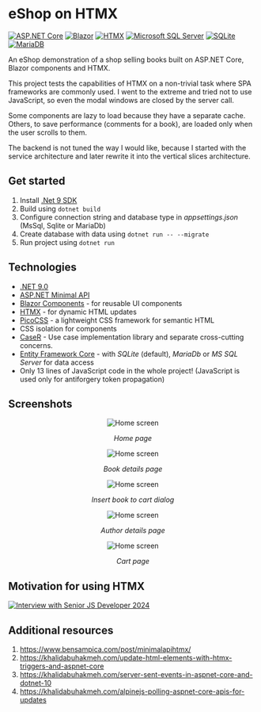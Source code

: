 # eShop on HTMX
[![ASP.NET Core](https://img.shields.io/badge/ASP.NET%20Core-5C2992.svg?logo=dotnet&logoColor=white)](#)
[![Blazor](https://img.shields.io/badge/Blazor-512BD4?logo=blazor&logoColor=fff)](#)
[![HTMX](https://img.shields.io/badge/HTMX-36C?logo=htmx&logoColor=fff)](#)
[![Microsoft SQL Server](https://custom-icon-badges.demolab.com/badge/Microsoft%20SQL%20Server-CC2927?logo=mssqlserver-white&logoColor=white)](#)
[![SQLite](https://img.shields.io/badge/SQLite-%2307405e.svg?logo=sqlite&logoColor=white)](#)
[![MariaDB](https://img.shields.io/badge/MariaDB-%2307405e.svg?logo=mariadb&logoColor=white)](#)

An eShop demonstration of a shop selling books built on ASP.NET Core, Blazor components and HTMX.

This project tests the capabilities of HTMX on a non-trivial task where SPA frameworks are commonly used.
I went to the extreme and tried not to use JavaScript, so even the modal windows are closed by the server call.

Some components are lazy to load because they have a separate cache. Others, to save performance (comments for a book), are loaded only when the user scrolls to them.

The backend is not tuned the way I would like, because I started with the service architecture and later rewrite it into the vertical slices architecture.

## Get started
1. Install [.Net 9 SDK](https://dotnet.microsoft.com/en-us/download/dotnet/9.0)
1. Build using `dotnet build`
1. Configure connection string and database type in _appsettings.json_ (MsSql, Sqlite or MariaDb)
1. Create database with data using `dotnet run -- --migrate`
1. Run project using `dotnet run`

## Technologies
- [.NET 9.0](https://dotnet.microsoft.com/en-us/download/dotnet/9.0)
- [ASP.NET Minimal API](https://learn.microsoft.com/en-us/aspnet/core/fundamentals/minimal-apis?view=aspnetcore-9.0)
- [Blazor Components](https://learn.microsoft.com/en-us/aspnet/core/blazor/?view=aspnetcore-9.0) - for reusable UI components
- [HTMX](https://htmx.org/) - for dynamic HTML updates
- [PicoCSS](https://picocss.com/) - a lightweight CSS framework for semantic HTML
- CSS isolation for components
- [CaseR](https://github.com/harrison314/CaseR) - Use case implementation library and separate cross-cutting concerns.
- [Entity Framework Core](https://learn.microsoft.com/en-us/ef/core/) - with _SQLite_ (default), _MariaDb_ or _MS SQL Server_ for data access
- Only 13 lines of JavaScript code in the whole project! (JavaScript is used only for antiforgery token propagation)

## Screenshots

<div align="center">

![Home screen](doc/01-Home.jpeg)

*Home page*

![Home screen](doc/02-Book.jpeg)

*Book details page*

![Home screen](doc/03-Insert.jpeg)

*Insert book to cart dialog*

![Home screen](doc/04-Author.jpeg)

*Author details page*

![Home screen](doc/05-Cart.jpeg)

*Cart page*

</div>

## Motivation for using HTMX
[![Interview with Senior JS Developer 2024](https://img.youtube.com/vi/aWfYxg-Ypm4/0.jpg)](https://www.youtube.com/watch?v=aWfYxg-Ypm4)

## Additional resources
1. <https://www.bensampica.com/post/minimalapihtmx/>
1. <https://khalidabuhakmeh.com/update-html-elements-with-htmx-triggers-and-aspnet-core>
1. <https://khalidabuhakmeh.com/server-sent-events-in-aspnet-core-and-dotnet-10>
1. <https://khalidabuhakmeh.com/alpinejs-polling-aspnet-core-apis-for-updates>
